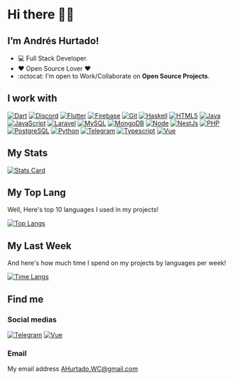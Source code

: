 # Hi there 👋🏻

## **I’m Andrés Hurtado!**

- 💻 Full Stack Developer.
- ❤️ Open Source Lover ❤️
- :octocat: I’m open to Work/Collaborate on **Open Source Projects**.

## I work with

[![Dart](https://www.vectorlogo.zone/logos/dartlang/dartlang-icon.svg)](https://www.dart.org)
[![Discord](https://www.vectorlogo.zone/logos/discordapp/discordapp-icon.svg)](https://discord.com/developers/docs/intro)
[![Flutter](https://www.vectorlogo.zone/logos/flutterio/flutterio-icon.svg)](https://flutter.dev)
[![Firebase](https://www.vectorlogo.zone/logos/firebase/firebase-icon.svg)](https://firebase.google.com)
[![Git](https://www.vectorlogo.zone/logos/git-scm/git-scm-icon.svg)](https://git-scm.com)
[![Haskell](https://www.vectorlogo.zone/logos/haskell/haskell-icon.svg)](https://www.haskell.org)
[![HTML5](https://www.vectorlogo.zone/logos/w3_html5/w3_html5-icon.svg)](https://html.com/html5)
[![Java](https://www.vectorlogo.zone/logos/java/java-icon.svg)](https://www.java.com)
[![JavaScript](https://www.vectorlogo.zone/logos/javascript/javascript-icon.svg)](https://www.javascript.com)
[![Laravel](https://www.vectorlogo.zone/logos/laravel/laravel-icon.svg)](https://laravel.com)
[![MySQL](https://www.vectorlogo.zone/logos/mysql/mysql-icon.svg)](https://www.mysql.com)
[![MongoDB](https://www.vectorlogo.zone/logos/mongodb/mongodb-icon.svg)](https://www.mongodb.com)
[![Node](https://www.vectorlogo.zone/logos/nodejs/nodejs-icon.svg)](https://nodejs.org)
[![NestJs](https://www.vectorlogo.zone/logos/nestjs/nestjs-icon.svg)](https://nestjs.com)
[![PHP](https://www.vectorlogo.zone/logos/php/php-icon.svg)](https://www.php.net)
[![PostgreSQL](https://www.vectorlogo.zone/logos/postgresql/postgresql-icon.svg)](https://www.postgresql.org)
[![Python](https://www.vectorlogo.zone/logos/python/python-icon.svg)](https://www.python.org)
[![Telegram](https://www.vectorlogo.zone/logos/telegram/telegram-icon.svg)](https://core.telegram.org/bots/api)
[![Typescript](https://www.vectorlogo.zone/logos/typescriptlang/typescriptlang-icon.svg)](https://www.typescriptlang.org)
[![Vue](https://www.vectorlogo.zone/logos/vuejs/vuejs-icon.svg)](https://vuejs.org)

## My Stats

[![Stats Card](https://github-readme-stats.vercel.app/api?username=OsiNubis99&show_icons=true&theme=darcula&include_all_commits=true&count_private=true)](https://github.com/OsiNubis99?tab=repositories)

## My Top Lang

Well, Here's top 10 languages I used in my projects!

[![Top Langs](https://github-readme-stats.vercel.app/api/top-langs/?username=OsiNubis99&langs_count=10&theme=darcula&layout=compact)](https://github.com/OsiNubis99?tab=repositories)

## My Last Week

And here's how much time I spend on my projects by languages per week!

[![Time Langs](https://github-readme-stats.vercel.app/api/wakatime?username=OsiNubis99&layout=compact&theme=darcula)](https://github.com/OsiNubis99?tab=repositories)

## Find me

### Social medias

[![Telegram](https://www.vectorlogo.zone/logos/telegram/telegram-icon.svg)](https://t.me/OsiNubis99)
[![Vue](https://www.vectorlogo.zone/logos/twitter/twitter-icon.svg)](https://twitter.com/OsiNubis99)

### Email

My email address AHurtado.WC@gmail.com
